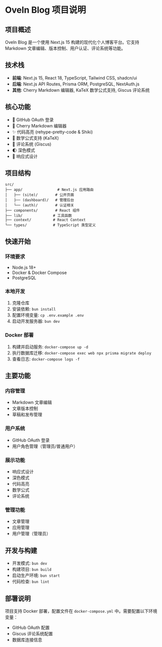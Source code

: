 # Oveln Blog 项目说明

## 项目概述

Oveln Blog 是一个使用 Next.js 15 构建的现代化个人博客平台。它支持 Markdown 文章编辑、版本控制、用户认证、评论系统等功能。

## 技术栈

- **前端**: Next.js 15, React 18, TypeScript, Tailwind CSS, shadcn/ui
- **后端**: Next.js API Routes, Prisma ORM, PostgreSQL, NextAuth.js
- **其他**: Cherry Markdown 编辑器, KaTeX 数学公式支持, Giscus 评论系统

## 核心功能

- 🔐 GitHub OAuth 登录
- 📝 Cherry Markdown 编辑器
- ✨ 代码高亮 (rehype-pretty-code & Shiki)
- 🔢 数学公式支持 (KaTeX)
- 💬 评论系统 (Giscus)
- 🌓 深色模式
- 📱 响应式设计

## 项目结构

```
src/
├── app/                # Next.js 应用路由
│   ├── (site)/        # 公开页面
│   ├── (dashboard)/   # 管理后台
│   └── (auth)/        # 认证相关
├── components/        # React 组件
├── lib/              # 工具函数
├── context/          # React Context
└── types/            # TypeScript 类型定义
```

## 快速开始

### 环境要求

- Node.js 18+
- Docker & Docker Compose
- PostgreSQL

### 本地开发

1. 克隆仓库
2. 安装依赖: `bun install`
3. 配置环境变量: `cp .env.example .env`
4. 启动开发服务器: `bun dev`

### Docker 部署

1. 构建并启动服务: `docker-compose up -d`
2. 执行数据库迁移: `docker-compose exec web npx prisma migrate deploy`
3. 查看日志: `docker-compose logs -f`

## 主要功能

### 内容管理
- Markdown 文章编辑
- 文章版本控制
- 草稿和发布管理

### 用户系统
- GitHub OAuth 登录
- 用户角色管理（管理员/普通用户）

### 展示功能
- 响应式设计
- 深色模式
- 代码高亮
- 数学公式
- 评论系统

### 管理功能
- 文章管理
- 应用管理
- 用户管理（管理员）

## 开发与构建

- 开发模式: `bun dev`
- 构建项目: `bun build`
- 启动生产环境: `bun start`
- 代码检查: `bun lint`

## 部署说明

项目支持 Docker 部署，配置文件在 `docker-compose.yml` 中。需要配置以下环境变量：
- GitHub OAuth 配置
- Giscus 评论系统配置
- 数据库连接信息